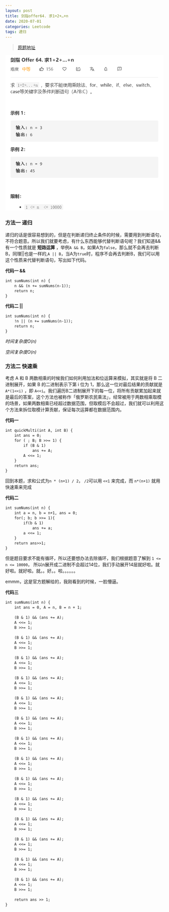 ```yaml
---
layout: post
title: 剑指offer64. 求1+2+…+n
date: 2020-07-01 
categories: Leetcode
tags: 递归
---
```


> [原题地址](https://leetcode-cn.com/problems/qiu-12n-lcof/) 

![](/images/posts/2020/07/10.png)

### 方法一  递归
递归的话是很容易想到的，但是在判断递归终止条件的时候，需要用到判断语句，不符合题意。所以我们就要考虑，有什么东西能够代替判断语句呢？我们知道&&有一个性质就是 **短路运算** ，举例`A && B`，如果A为`false`，那么就不会再去判断B，同理||也是一样的,`A || B`，当A为`true`时，程序不会再去判断B，我们可以用这个性质来代替判断语句，写出如下代码。

**代码一 &&**
```
int sumNums(int n) {
    n && (n += sumNums(n-1));
    return n;
}
```

**代码二 ||**
```
int sumNums(int n) {
    !n || (n += sumNums(n-1));
    return n;
}
```

*时间复杂度O(n)*

*空间复杂度O(n)*

### 方法二  快速乘
考虑 A 和 B 两数相乘的时候我们如何利用加法和位运算来模拟，其实就是将 B 二进制展开，如果 B 的二进制表示下第 i 位为 1，那么这一位对最后结果的贡献就是 `A*(1<<i)` ，即 `A<<i`。我们遍历B二进制展开下的每一位，将所有贡献累加起来就是最后的答案，这个方法也被称作「俄罗斯农民乘法」，经常被用于两数相乘取模的场景，如果两数相乘已经超过数据范围，但取模后不会超过，我们就可以利用这个方法来拆位取模计算贡献，保证每次运算都在数据范围内。

**代码一**
```
int quickMulti(int A, int B) {
    int ans = 0;
    for ( ; B; B >>= 1) {
        if (B & 1) 
            ans += A;
        A <<= 1;
    }
    return ans;
}
```

回到本题，求和公式为`n * (n+1) / 2`，  `/2`可以用 `<<1` 来完成，而 `n*(n+1)` 就用快速乘来完成

**代码二**
```
int sumNums(int n) {
    int a = n, b = n+1, ans = 0;
    for(; b; b >>= 1){
        if(b & 1)
            ans += a;
        a <<= 1;    
    }
    return ans>>1;
}
```
但是题目要求不能有循环，所以还要想办法去除循环，我们根据题意了解到 `1 <= n <= 10000`， 所以n展开成二进制不会超过14位，我们手动展开14层就好啦。就好啦。就好啦。就。。好。。啦。。。。。。

emmm，这是官方题解给的，我刚看到的时候，一脸懵逼。

**代码三**
```
int sumNums(int n) {
    int ans = 0, A = n, B = n + 1;

    (B & 1) && (ans += A);
    A <<= 1;
    B >>= 1;

    (B & 1) && (ans += A);
    A <<= 1;
    B >>= 1;

    (B & 1) && (ans += A);
    A <<= 1;
    B >>= 1;

    (B & 1) && (ans += A);
    A <<= 1;
    B >>= 1;

    (B & 1) && (ans += A);
    A <<= 1;
    B >>= 1;

    (B & 1) && (ans += A);
    A <<= 1;
    B >>= 1;

    (B & 1) && (ans += A);
    A <<= 1;
    B >>= 1;

    (B & 1) && (ans += A);
    A <<= 1;
    B >>= 1;

    (B & 1) && (ans += A);
    A <<= 1;
    B >>= 1;

    (B & 1) && (ans += A);
    A <<= 1;
    B >>= 1;

    (B & 1) && (ans += A);
    A <<= 1;
    B >>= 1;

    (B & 1) && (ans += A);
    A <<= 1;
    B >>= 1;

    (B & 1) && (ans += A);
    A <<= 1;
    B >>= 1;

    (B & 1) && (ans += A);
    A <<= 1;
    B >>= 1;

    return ans >> 1;
}
``` 